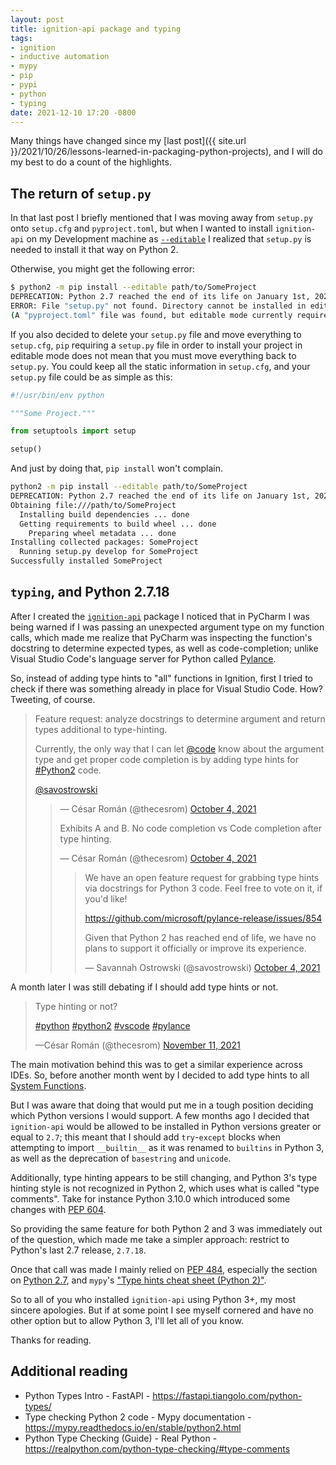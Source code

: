 ```yaml
---
layout: post
title: ignition-api package and typing
tags:
- ignition
- inductive automation
- mypy
- pip
- pypi
- python
- typing
date: 2021-12-10 17:20 -0800
---
```

Many things have changed since my [last post]({{ site.url }}/2021/10/26/lessons-learned-in-packaging-python-projects), and I will do my best to do a count of the highlights.

## The return of `setup.py`

In that last post I briefly mentioned that I was moving away from `setup.py` onto `setup.cfg` and `pyproject.toml`, but when I wanted to install `ignition-api` on my Development machine as [`--editable`](https://pip.pypa.io/en/latest/cli/pip_install/#editable-installs) I realized that `setup.py` is needed to install it that way on Python 2.

Otherwise, you might get the following error:

```bash
$ python2 -m pip install --editable path/to/SomeProject
DEPRECATION: Python 2.7 reached the end of its life on January 1st, 2020. Please upgrade your Python as Python 2.7 is no longer maintained. pip 21.0 will drop support for Python 2.7 in January 2021. More details about Python 2 support in pip can be found at https://pip.pypa.io/en/latest/development/release-process/#python-2-support pip 21.0 will remove support for this functionality.
ERROR: File "setup.py" not found. Directory cannot be installed in editable mode: path/to/SomeProject
(A "pyproject.toml" file was found, but editable mode currently requires a setup.py based build.)
```

If you also decided to delete your `setup.py` file and move everything to `setup.cfg`, `pip` requiring a `setup.py` file in order to install your project in editable mode does not mean that you must move everything back to `setup.py`. You could keep all the static information in `setup.cfg`, and your `setup.py` file could be as simple as this:

```python
#!/usr/bin/env python

"""Some Project."""

from setuptools import setup

setup()

```

And just by doing that, `pip install` won't complain.

```bash
python2 -m pip install --editable path/to/SomeProject
DEPRECATION: Python 2.7 reached the end of its life on January 1st, 2020. Please upgrade your Python as Python 2.7 is no longer maintained. pip 21.0 will drop support for Python 2.7 in January 2021. More details about Python 2 support in pip can be found at https://pip.pypa.io/en/latest/development/release-process/#python-2-support pip 21.0 will remove support for this functionality.
Obtaining file:///path/to/SomeProject
  Installing build dependencies ... done
  Getting requirements to build wheel ... done
    Preparing wheel metadata ... done
Installing collected packages: SomeProject
  Running setup.py develop for SomeProject
Successfully installed SomeProject
```

## `typing`, and Python 2.7.18

After I created the [`ignition-api`](https://pypi.org/project/ignition-api/) package I noticed that in PyCharm I was being warned if I was passing an unexpected argument type on my function calls, which made me realize that PyCharm was inspecting the function's docstring to determine expected types, as well as code-completion; unlike Visual Studio Code's language server for Python called [Pylance](https://devblogs.microsoft.com/python/announcing-pylance-fast-feature-rich-language-support-for-python-in-visual-studio-code/).

So, instead of adding type hints to "all" functions in Ignition, first I tried to check if there was something already in place for Visual Studio Code. How? Tweeting, of course.

>Feature request: analyze docstrings to determine argument and return types additional to type-hinting.
>
>Currently, the only way that I can let [@code](https://twitter.com/code?ref_src=twsrc%5Etfw) know about the argument type and get proper code completion is by adding type hints for [#Python2](https://twitter.com/hashtag/Python2?src=hash&amp;ref_src=twsrc%5Etfw) code.
>
>[@savostrowski](https://twitter.com/savostrowski?ref_src=twsrc%5Etfw)
>
>>— César Román (@thecesrom) [October 4, 2021](https://twitter.com/thecesrom/status/1444815763597000705?ref_src=twsrc%5Etfw)
>>
>>Exhibits A and B. No code completion vs Code completion after type hinting.
>>
>>— César Román (@thecesrom) [October 4, 2021](https://twitter.com/thecesrom/status/1444825426749132802?ref_src=twsrc%5Etfw)
>>
>>>We have an open feature request for grabbing type hints via docstrings for Python 3 code. Feel free to vote on it, if you'd like!
>>>
>>><https://github.com/microsoft/pylance-release/issues/854>
>>>
>>>Given that Python 2 has reached end of life, we have no plans to support it officially or improve its experience.
>>>
>>>— Savannah Ostrowski (@savostrowski) [October 4, 2021](https://twitter.com/savostrowski/status/1444841439079325702?ref_src=twsrc%5Etfw)

A month later I was still debating if I should add type hints or not.

>Type hinting or not?
>
>[#python](https://twitter.com/hashtag/python?src=hash&amp;ref_src=twsrc%5Etfw) [#python2](https://twitter.com/hashtag/python2?src=hash&amp;ref_src=twsrc%5Etfw) [#vscode](https://twitter.com/hashtag/vscode?src=hash&amp;ref_src=twsrc%5Etfw) [#pylance](https://twitter.com/hashtag/pylance?src=hash&amp;ref_src=twsrc%5Etfw)
>
>—César Román (@thecesrom) [November 11, 2021](https://twitter.com/thecesrom/status/1458595850075074563?ref_src=twsrc%5Etfw)

The main motivation behind this was to get a similar experience across IDEs. So, before another month went by I decided to add type hints to all [System Functions](https://docs.inductiveautomation.com/display/DOC81/System+Functions).

But I was aware that doing that would put me in a tough position deciding which Python versions I would support. A few months ago I decided that `ignition-api` would be allowed to be installed in Python versions greater or equal to `2.7`; this meant that I should add `try`-`except` blocks when attempting to import `__builtin__` as it was renamed to `builtins` in Python 3, as well as the deprecation of `basestring` and `unicode`.

Additionally, type hinting appears to be still changing, and Python 3's type hinting style is not recognized in Python 2, which uses what is called "type comments". Take for instance Python 3.10.0 which introduced some changes with [PEP 604](https://www.python.org/dev/peps/pep-0604/).

So providing the same feature for both Python 2 and 3 was immediately out of the question, which made me take a simpler approach: restrict to Python's last 2.7 release, `2.7.18`.

Once that call was made I mainly relied on [PEP 484](https://www.python.org/dev/peps/pep-0484/), especially the section on [Python 2.7](https://www.python.org/dev/peps/pep-0484/#suggested-syntax-for-python-2-7-and-straddling-code), and `mypy`'s ["Type hints cheat sheet (Python 2)"](https://mypy.readthedocs.io/en/stable/cheat_sheet.html).

So to all of you who installed `ignition-api` using Python 3+, my most sincere apologies. But if at some point I see myself cornered and have no other option but to allow Python 3, I'll let all of you know.

Thanks for reading.

## Additional reading

* Python Types Intro - FastAPI - <https://fastapi.tiangolo.com/python-types/>
* Type checking Python 2 code - Mypy documentation - <https://mypy.readthedocs.io/en/stable/python2.html>
* Python Type Checking (Guide) - Real Python - <https://realpython.com/python-type-checking/#type-comments>
